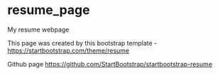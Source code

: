# resume_page
My resume webpage

This page was created by this bootstrap template -  https://startbootstrap.com/theme/resume 

Github page https://github.com/StartBootstrap/startbootstrap-resume
